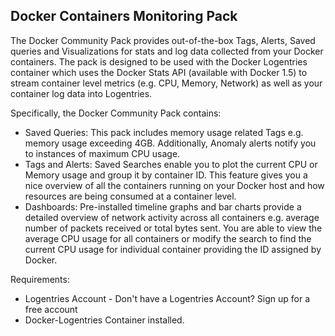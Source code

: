 Docker Containers Monitoring Pack
----------------------------

The Docker Community Pack provides out-of-the-box Tags, Alerts, Saved queries and Visualizations for stats and log data collected from your Docker containers. The pack is designed to be used with the Docker Logentries container which uses the Docker Stats API (available with Docker 1.5) to stream container level metrics (e.g. CPU, Memory, Network) as well as your container log data into Logentries.

Specifically, the Docker Community Pack contains:

* Saved Queries: This pack includes memory usage related Tags e.g. memory usage exceeding 4GB. Additionally, Anomaly alerts notify you to instances of maximum CPU usage.
* Tags and Alerts: Saved Searches enable you to plot the current CPU or Memory usage and group it by container ID. This feature gives you a nice overview of all the containers running on your Docker host and how resources are being consumed at a container level.
* Dashboards: Pre-installed timeline graphs and bar charts provide a detailed overview of network activity across all containers e.g. average number of packets received or total bytes sent. You are able to view the average CPU usage for all containers or modify the search to find the current CPU usage for individual container providing the ID assigned by Docker.

Requirements:
- Logentries Account - Don't have a Logentries Account? Sign up for a free account
- Docker-Logentries Container installed.

